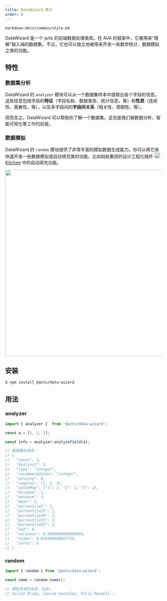 ```yaml
---
title: DataWizard 简介
order: 0
---
```


`markdown:docs/common/style.md`

<div class="doc-md">

DataWizard 是一个 js/ts 的前端数据处理类库。在 AVA 的框架中，它被用来“理解”输入端的数据集。不过，它也可以独立地被用来开发一些数学统计、数据模拟之类的功能。


## 特性

### 数据集分析

DataWizard 的 `analyzer` 模块可以从一个数据集样本中提取出各个字段的信息。这些信息包括字段的**特征**（字段名称、数据类型、统计信息，等）和**性质**（连续性、离散性，等），以及多字段间的**字段间关系**（相关性、周期性，等）。

简而言之，DataWizard 可以帮助你了解一个数据集。这也是我们做数据分析、智能可视化等工作的前提。

### 数据模拟

DataWizard 的 `random` 模块提供了非常丰富的模拟数据生成能力。你可以用它来快速开发一些数据模拟或自动填充类的功能。比如蚂蚁集团的设计工程化插件 <img src="https://gw.alipayobjects.com/zos/rmsportal/LFooOLwmxGLsltmUjTAP.svg" width="18"> [Kitchen](https://kitchen.alipay.com/) 中的自动填充功能。

<div align="center">
<img src="https://gw.alipayobjects.com/zos/antfincdn/6gRaznRUDU/kitchendatamockcn.png" width="600" />
</div>

## 安装

```bash
$ npm install @antv/data-wizard
```

## 用法

### analyzer

```js
import { analyzer }  from '@antv/data-wizard';

const a = [1, 2, 3];

const info = analyzer.analyzeField(a);

// 数据集的信息：
// {
//   "count": 3,
//   "distinct": 3,
//   "type": "integer",
//   "recommendation": "integer",
//   "missing": 0,
//   "samples": [1, 2, 3],
//   "valueMap": {"1": 1, "2": 1, "3": 1},
//   "minimum": 1,
//   "maximum": 3,
//   "mean": 2,
//   "percentile5": 1,
//   "percentile25": 1,
//   "percentile50": 2,
//   "percentile75": 3,
//   "percentile95": 3,
//   "sum": 6,
//   "variance": 0.6666666666666666,
//   "stdev": 0.816496580927726,
//   "zeros": 0
// }
```

### random

```js
import { random } from '@antv/data-wizard';

const name = random.name();

// 随机生成的名称，比如：
// Julian Brady, Louise Gonzales, Polly Maxwell...
```

</div>
